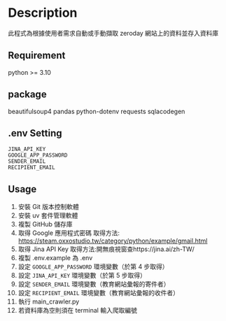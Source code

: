 # Description

此程式為根據使用者需求自動或手動擷取 zeroday 網站上的資料並存入資料庫

## Requirement

python >= 3.10

## package

beautifulsoup4
pandas
python-dotenv
requests
sqlacodegen

## .env Setting

```
JINA_API_KEY
GOOGLE_APP_PASSWORD
SENDER_EMAIL
RECIPIENT_EMAIL
```

## Usage

1. 安裝 Git 版本控制軟體
2. 安裝 uv 套件管理軟體
3. 複製 GitHub 儲存庫
4. 取得 Google 應用程式密碼 取得方法:
   https://steam.oxxostudio.tw/category/python/example/gmail.html
5. 取得 Jina API Key 取得方法:開無痕視窗查https://jina.ai/zh-TW/
6. 複製 .env.example 為 .env
7. 設定 `GOOGLE_APP_PASSWORD` 環境變數（於第 4 步取得）
8. 設定 `JINA_API_KEY` 環境變數（於第 5 步取得）
9. 設定 `SENDER_EMAIL` 環境變數（教育網站彙報的寄件者）
10. 設定 `RECIPIENT_EMAIL` 環境變數（教育網站彙報的收件者）
11. 執行 main_crawler.py
12. 若資料庫為空則須在 terminal 輸入爬取編號
